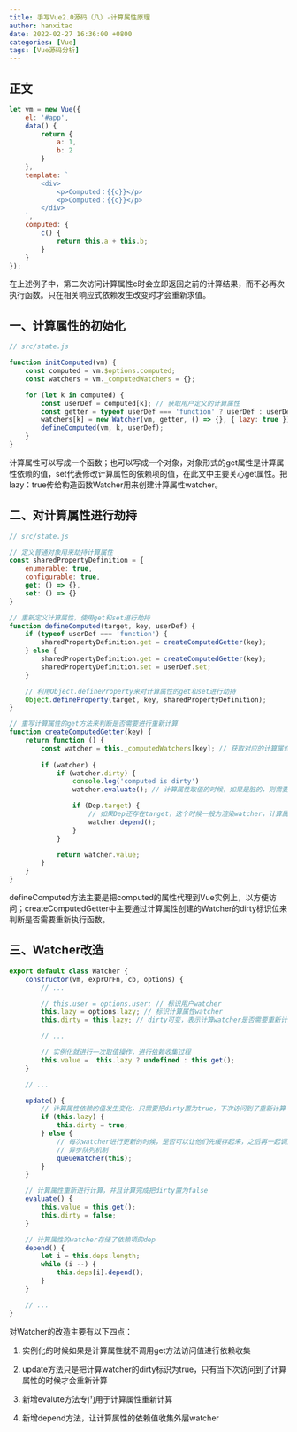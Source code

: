 ```yaml
---
title: 手写Vue2.0源码（八）-计算属性原理
author: hanxitao
date: 2022-02-27 16:36:00 +0800
categories: [Vue]
tags: [Vue源码分析]
---
```


## 正文

```javascript
let vm = new Vue({
    el: '#app',
    data() {
        return {
            a: 1,
            b: 2
        }
    },
    template: `
        <div>
            <p>Computed：{{c}}</p>
            <p>Computed：{{c}}</p>
        </div>
    `,
    computed: {
        c() {
            return this.a + this.b;
        }
    }
});
```

在上述例子中，第二次访问计算属性c时会立即返回之前的计算结果，而不必再次执行函数。只在相关响应式依赖发生改变时才会重新求值。

## 一、计算属性的初始化

```javascript
// src/state.js

function initComputed(vm) {
    const computed = vm.$options.computed;
    const watchers = vm._computedWatchers = {};

    for (let k in computed) {
        const userDef = computed[k]; // 获取用户定义的计算属性
        const getter = typeof userDef === 'function' ? userDef : userDef.get;
        watchers[k] = new Watcher(vm, getter, () => {}, { lazy: true }); // 创建计算watcher，lazy设置为true
        defineComputed(vm, k, userDef);
    }
}
```

计算属性可以写成一个函数；也可以写成一个对象，对象形式的get属性是计算属性依赖的值，set代表修改计算属性的依赖项的值，在此文中主要关心get属性。把lazy：true传给构造函数Watcher用来创建计算属性watcher。

## 二、对计算属性进行劫持

```javascript
// src/state.js

// 定义普通对象用来劫持计算属性
const sharedPropertyDefinition = {
    enumerable: true,
    configurable: true,
    get: () => {},
    set: () => {}
}

// 重新定义计算属性，使用get和set进行劫持
function defineComputed(target, key, userDef) {
    if (typeof userDef === 'function') {
        sharedPropertyDefinition.get = createComputedGetter(key);
    } else {
        sharedPropertyDefinition.get = createComputedGetter(key);
        sharedPropertyDefinition.set = userDef.set;
    }

    // 利用Object.defineProperty来对计算属性的get和set进行劫持
    Object.defineProperty(target, key, sharedPropertyDefinition);
}

// 重写计算属性的get方法来判断是否需要进行重新计算
function createComputedGetter(key) {
    return function () {
        const watcher = this._computedWatchers[key]; // 获取对应的计算属性watcher
        
        if (watcher) {
            if (watcher.dirty) {
                console.log('computed is dirty')
                watcher.evaluate(); // 计算属性取值的时候，如果是脏的，则需要重新计算

                if (Dep.target) {
                    // 如果Dep还存在target，这个时候一般为渲染watcher，计算属性依赖的数据也需要收集
                    watcher.depend();
                }
            }

            return watcher.value;
        }
    }
}
```

defineComputed方法主要是把computed的属性代理到Vue实例上，以方便访问；createComputedGetter中主要通过计算属性创建的Watcher的dirty标识位来判断是否需要重新执行函数。

## 三、Watcher改造

```javascript
export default class Watcher {
    constructor(vm, exprOrFn, cb, options) {
        // ...

        // this.user = options.user; // 标识用户watcher
        this.lazy = options.lazy; // 标识计算属性watcher
        this.dirty = this.lazy; // dirty可变，表示计算watcher是否需要重新计算，默认值为true

        // ...

        // 实例化就进行一次取值操作，进行依赖收集过程
        this.value =  this.lazy ? undefined : this.get();
    }

    // ...

    update() {
        // 计算属性依赖的值发生变化，只需要把dirty置为true，下次访问到了重新计算
        if (this.lazy) {
            this.dirty = true;
        } else {
            // 每次watcher进行更新的时候，是否可以让他们先缓存起来，之后再一起调用
            // 异步队列机制
            queueWatcher(this);
        }
    }

    // 计算属性重新进行计算，并且计算完成把dirty置为false
    evaluate() {
        this.value = this.get();
        this.dirty = false;
    }

    // 计算属性的watcher存储了依赖项的dep
    depend() {
        let i = this.deps.length;
        while (i --) {
            this.deps[i].depend();
        }
    }

    // ...
}
```

对Watcher的改造主要有以下四点：

1. 实例化的时候如果是计算属性就不调用get方法访问值进行依赖收集

2. update方法只是把计算watcher的dirty标识为true，只有当下次访问到了计算属性的时候才会重新计算

3. 新增evalute方法专门用于计算属性重新计算

4. 新增depend方法，让计算属性的依赖值收集外层watcher